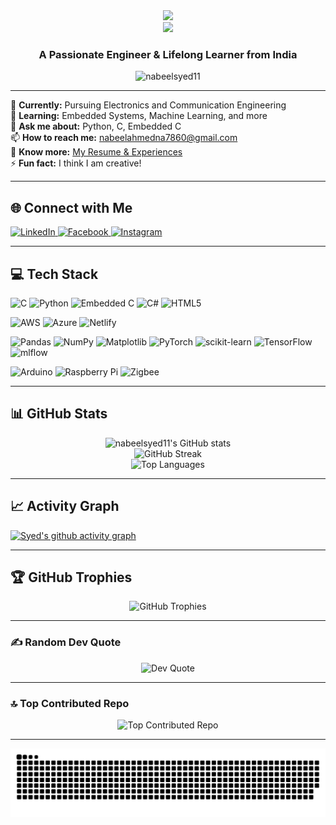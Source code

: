 <div align="center">
  <img height="150" src="https://media.giphy.com/media/M9gbBd9nbDrOTu1Mqx/giphy.gif"  />
</div>

<div align="center">
  <img src="https://readme-typing-svg.herokuapp.com?font=Fira%20Code+Daughter&color=C0C0C0&size=30&lines=Hey!+It's+Syed+Nabeel+Ahmed+!+A+passionate+Engineer+👨🏻‍💻;+A+Passionate+Engineer&+Lifelong+Learner+from+India+👨🏻‍💻;" />
</div>


<h3 align="center">A Passionate Engineer & Lifelong Learner from India</h3>

<p align="center">
  <img src="https://komarev.com/ghpvc/?username=nabeelsyed11&label=Profile%20views&color=0e75b6&style=flat" alt="nabeelsyed11" />
</p>

---

🔭 **Currently:** Pursuing Electronics and Communication Engineering  
🌱 **Learning:** Embedded Systems, Machine Learning, and more  
💬 **Ask me about:** Python, C, Embedded C  
📫 **How to reach me:** nabeelahmedna7860@gmail.com  
📄 **Know more:** [My Resume & Experiences](https://nabeelsyed.tiiny.site/)  
⚡ **Fun fact:** I think I am creative!  

---

## 🌐 Connect with Me

<p align="left">
  <a href="https://linkedin.com/in/syed-ahmed-64052a32a" target="_blank">
    <img src="https://raw.githubusercontent.com/rahuldkjain/github-profile-readme-generator/master/src/images/icons/Social/linked-in-alt.svg" alt="LinkedIn" height="30" width="40" />
  </a>
  <a href="https://www.facebook.com/profile.php?id=100041793710234" target="_blank">
    <img src="https://raw.githubusercontent.com/rahuldkjain/github-profile-readme-generator/master/src/images/icons/Social/facebook.svg" alt="Facebook" height="30" width="40" />
  </a>
  <a href="https://instagram.com/nabeelsyed_" target="_blank">
    <img src="https://raw.githubusercontent.com/rahuldkjain/github-profile-readme-generator/master/src/images/icons/Social/instagram.svg" alt="Instagram" height="30" width="40" />
  </a>
</p>

---

## 💻 Tech Stack

![C](https://img.shields.io/badge/c-%2300599C.svg?style=for-the-badge&logo=c&logoColor=white)
![Python](https://img.shields.io/badge/python-3670A0?style=for-the-badge&logo=python&logoColor=ffdd54)
![Embedded C](https://img.shields.io/badge/Embedded%20C-00599C?style=for-the-badge&logo=c&logoColor=white)
![C#](https://img.shields.io/badge/c%23-%23239120.svg?style=for-the-badge&logo=csharp&logoColor=white)
![HTML5](https://img.shields.io/badge/html5-%23E34F26.svg?style=for-the-badge&logo=html5&logoColor=white)

![AWS](https://img.shields.io/badge/AWS-%23FF9900.svg?style=for-the-badge&logo=amazon-aws&logoColor=white)
![Azure](https://img.shields.io/badge/azure-%230072C6.svg?style=for-the-badge&logo=microsoftazure&logoColor=white)
![Netlify](https://img.shields.io/badge/netlify-%23000000.svg?style=for-the-badge&logo=netlify&logoColor=#00C7B7)

![Pandas](https://img.shields.io/badge/pandas-%23150458.svg?style=for-the-badge&logo=pandas&logoColor=white)
![NumPy](https://img.shields.io/badge/numpy-%23013243.svg?style=for-the-badge&logo=numpy&logoColor=white)
![Matplotlib](https://img.shields.io/badge/Matplotlib-%23ffffff.svg?style=for-the-badge&logo=Matplotlib&logoColor=black)
![PyTorch](https://img.shields.io/badge/PyTorch-%23EE4C2C.svg?style=for-the-badge&logo=PyTorch&logoColor=white)
![scikit-learn](https://img.shields.io/badge/scikit--learn-%23F7931E.svg?style=for-the-badge&logo=scikit-learn&logoColor=white)
![TensorFlow](https://img.shields.io/badge/TensorFlow-%23FF6F00.svg?style=for-the-badge&logo=TensorFlow&logoColor=white)
![mlflow](https://img.shields.io/badge/mlflow-%23d9ead3.svg?style=for-the-badge&logo=numpy&logoColor=blue)

![Arduino](https://img.shields.io/badge/-Arduino-00979D?style=for-the-badge&logo=Arduino&logoColor=white)
![Raspberry Pi](https://img.shields.io/badge/-Raspberry_Pi-C51A4A?style=for-the-badge&logo=Raspberry-Pi)
![Zigbee](https://img.shields.io/badge/zigbee-%23EB0443.svg?style=for-the-badge&logo=zigbee&logoColor=white)

<!-- Add more badges as you wish -->


---
## 📊 GitHub Stats

<p align="center">
  <img src="https://github-readme-stats.vercel.app/api?username=nabeelsyed11&theme=github_dark&hide_border=false&include_all_commits=true&count_private=false" alt="nabeelsyed11's GitHub stats" /><br />
  <img src="https://nirzak-streak-stats.vercel.app/?user=nabeelsyed11&theme=github_dark&hide_border=false" alt="GitHub Streak" /><br />
  <img src="https://github-readme-stats.vercel.app/api/top-langs/?username=nabeelsyed11&theme=github_dark&hide_border=false&include_all_commits=true&count_private=true&layout=compact" alt="Top Languages" />
</p>

---

## 📈 Activity Graph

[![Syed's github activity graph](https://github-readme-activity-graph.vercel.app/graph?username=nabeelsyed11&theme=react-dark)](https://github.com/ashutosh00710/github-readme-activity-graph)

---

## 🏆 GitHub Trophies
<p align="center">
  <img src="https://github-profile-trophy.vercel.app/?username=nabeelsyed11&theme=radical&no-frame=false&no-bg=true&margin-w=4" alt="GitHub Trophies" />
</p>

---

### ✍️ Random Dev Quote
<p align="center">
  <img src="https://quotes-github-readme.vercel.app/api?type=horizontal&theme=radical" alt="Dev Quote" />
</p>

---

### 🔝 Top Contributed Repo
<p align="center">
  <img src="https://github-contributor-stats.vercel.app/api?username=nabeelsyed11&limit=5&theme=dark&combine_all_yearly_contributions=true" alt="Top Contributed Repo" />
</p>

---

![snake gif](https://github.com/nabeelsyed11/nabeelsyed11/blob/output/github-snake-dark.svg)


